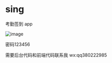 # sing
考勤签到  app

![image](http://xinxinapi.icu:9999/%E8%80%83%E5%8B%A4%E7%AD%BE%E5%88%B0.png?raw=true)

密码123456

需要后台代码和前端代码联系我   wx:qq380222985
